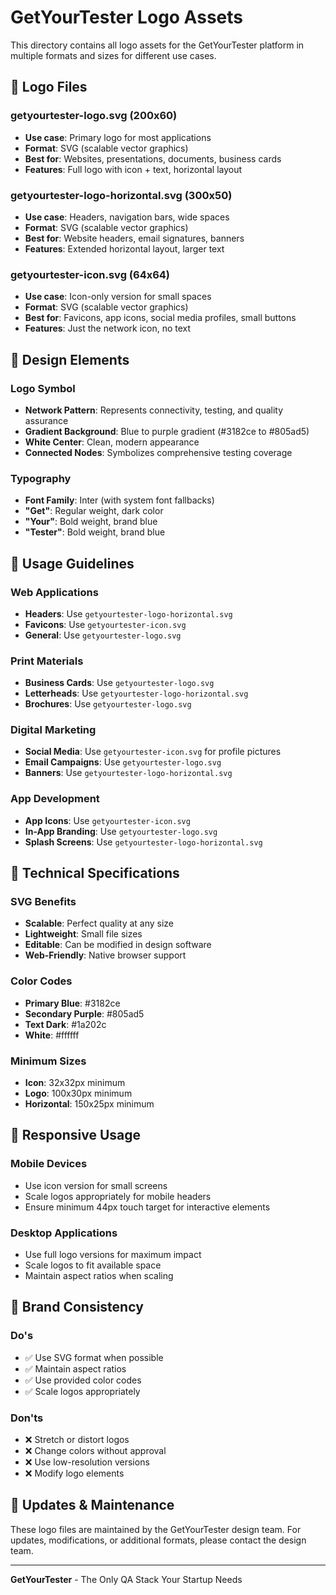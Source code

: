 # GetYourTester Logo Assets

This directory contains all logo assets for the GetYourTester platform in multiple formats and sizes for different use cases.

## 📁 Logo Files

### **getyourtester-logo.svg** (200x60)
- **Use case**: Primary logo for most applications
- **Format**: SVG (scalable vector graphics)
- **Best for**: Websites, presentations, documents, business cards
- **Features**: Full logo with icon + text, horizontal layout

### **getyourtester-logo-horizontal.svg** (300x50)
- **Use case**: Headers, navigation bars, wide spaces
- **Format**: SVG (scalable vector graphics)
- **Best for**: Website headers, email signatures, banners
- **Features**: Extended horizontal layout, larger text

### **getyourtester-icon.svg** (64x64)
- **Use case**: Icon-only version for small spaces
- **Format**: SVG (scalable vector graphics)
- **Best for**: Favicons, app icons, social media profiles, small buttons
- **Features**: Just the network icon, no text

## 🎨 Design Elements

### **Logo Symbol**
- **Network Pattern**: Represents connectivity, testing, and quality assurance
- **Gradient Background**: Blue to purple gradient (#3182ce to #805ad5)
- **White Center**: Clean, modern appearance
- **Connected Nodes**: Symbolizes comprehensive testing coverage

### **Typography**
- **Font Family**: Inter (with system font fallbacks)
- **"Get"**: Regular weight, dark color
- **"Your"**: Bold weight, brand blue
- **"Tester"**: Bold weight, brand blue

## 🚀 Usage Guidelines

### **Web Applications**
- **Headers**: Use `getyourtester-logo-horizontal.svg`
- **Favicons**: Use `getyourtester-icon.svg`
- **General**: Use `getyourtester-logo.svg`

### **Print Materials**
- **Business Cards**: Use `getyourtester-logo.svg`
- **Letterheads**: Use `getyourtester-logo-horizontal.svg`
- **Brochures**: Use `getyourtester-logo.svg`

### **Digital Marketing**
- **Social Media**: Use `getyourtester-icon.svg` for profile pictures
- **Email Campaigns**: Use `getyourtester-logo.svg`
- **Banners**: Use `getyourtester-logo-horizontal.svg`

### **App Development**
- **App Icons**: Use `getyourtester-icon.svg`
- **In-App Branding**: Use `getyourtester-logo.svg`
- **Splash Screens**: Use `getyourtester-logo-horizontal.svg`

## 🔧 Technical Specifications

### **SVG Benefits**
- **Scalable**: Perfect quality at any size
- **Lightweight**: Small file sizes
- **Editable**: Can be modified in design software
- **Web-Friendly**: Native browser support

### **Color Codes**
- **Primary Blue**: #3182ce
- **Secondary Purple**: #805ad5
- **Text Dark**: #1a202c
- **White**: #ffffff

### **Minimum Sizes**
- **Icon**: 32x32px minimum
- **Logo**: 100x30px minimum
- **Horizontal**: 150x25px minimum

## 📱 Responsive Usage

### **Mobile Devices**
- Use icon version for small screens
- Scale logos appropriately for mobile headers
- Ensure minimum 44px touch target for interactive elements

### **Desktop Applications**
- Use full logo versions for maximum impact
- Scale logos to fit available space
- Maintain aspect ratios when scaling

## 🎯 Brand Consistency

### **Do's**
- ✅ Use SVG format when possible
- ✅ Maintain aspect ratios
- ✅ Use provided color codes
- ✅ Scale logos appropriately

### **Don'ts**
- ❌ Stretch or distort logos
- ❌ Change colors without approval
- ❌ Use low-resolution versions
- ❌ Modify logo elements

## 🔄 Updates & Maintenance

These logo files are maintained by the GetYourTester design team. For updates, modifications, or additional formats, please contact the design team.

---

**GetYourTester** - The Only QA Stack Your Startup Needs
